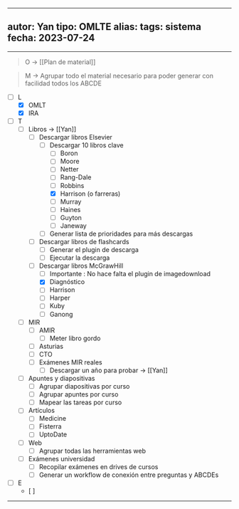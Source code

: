 
---
autor: Yan
tipo: OMLTE
alias:
tags: sistema
fecha: 2023-07-24
---

- - -

> O -> [[Plan de material]]

> M -> Agrupar todo el material necesario para poder generar con facilidad todos los ABCDE

- [ ] L
	- [x] OMLT
	- [x] IRA

- [ ] T
	- [ ] Libros  -> [[Yan]]
		- [ ] Descargar libros Elsevier
			- [ ] Descargar 10 libros clave
				- [ ] Boron
				- [ ] Moore
				- [ ] Netter
				- [ ] Rang-Dale
				- [ ] Robbins
				- [x] Harrison (o farreras)
				- [ ] Murray
				- [ ] Haines
				- [ ] Guyton
				- [ ] Janeway
			- [ ] Generar lista de prioridades para más descargas
		- [ ] Descargar libros de flashcards
			- [ ] Generar el plugin de descarga
			- [ ] Ejecutar la descarga
		- [ ] Descargar libros McGrawHill
			- [ ] Importante : No hace falta el plugin de imagedownload 
			- [x] Diagnóstico
			- [ ] Harrison
			- [ ] Harper
			- [ ] Kuby
			- [ ] Ganong
	- [ ] MIR
		- [ ] AMIR
			- [ ] Meter libro gordo
		- [ ] Asturias
		- [ ] CTO
		- [ ] Exámenes MIR reales
			- [ ] Descargar un año para probar -> [[Yan]]
	- [ ] Apuntes y diapositivas
		- [ ] Agrupar diapositivas por curso
		- [ ] Agrupar apuntes por curso
		- [ ] Mapear las tareas por curso
	- [ ] Artículos
		- [ ] Medicine
		- [ ] Fisterra
		- [ ] UptoDate
	- [ ] Web
		- [ ] Agrupar todas las herramientas web
	- [ ] Exámenes universidad
		- [ ] Recopilar exámenes en drives de cursos
		- [ ] Generar un workflow de conexión entre preguntas y ABCDEs

- [ ] E
	- [ ] 
- - -